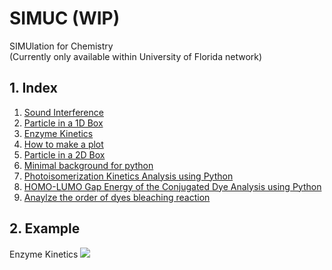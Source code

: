 # SIMUC (WIP)
SIMUlation for Chemistry  
(Currently only available within University of Florida network)

## 1. Index
1. [Sound Interference](http://simuc.chem.ufl.edu/sound)
1. [Particle in a 1D Box](http://simuc.chem.ufl.edu/1dbox)
1. [Enzyme Kinetics](http://simuc.chem.ufl.edu/enzyme_kinetics)
1. [How to make a plot](https://yyrcd-1256568788.cos.na-siliconvalley.myqcloud.com/yyrcd/2019-09-25-How_to_make_a_plot%20-1--1.html)
1. [Particle in a 2D Box](http://simuc.chem.ufl.edu/2dbox)
1. [Minimal background for python](https://yyrcd-1256568788.cos.na-siliconvalley.myqcloud.com/yyrcd/2019-10-18-Minimal%20Background%20for%20Python-1.html)
1. [Photoisomerization Kinetics Analysis using Python](https://yyrcd-1256568788.cos.na-siliconvalley.myqcloud.com/yyrcd/2019-10-28-photoisomerization.html)
1. [HOMO-LUMO Gap Energy of the Conjugated Dye Analysis using Python](https://yyrcd-1256568788.cos.na-siliconvalley.myqcloud.com/yyrcd/2019-10-28-HOMO-LUMO%20Gap%20Energy%20of%20the%20Conjugated%20Dye.html)
1. [Anaylze the order of dyes bleaching reaction](https://yyrcd-1256568788.cos.na-siliconvalley.myqcloud.com/yyrcd/2019-10-29-Anaylze%20the%20order%20of%20dyes%20bleaching%20reaction-1.html)

## 2. Example
Enzyme Kinetics
![](https://yyrcd-1256568788.cos.na-siliconvalley.myqcloud.com/yyrcd/2019-09-27-133405.png)
